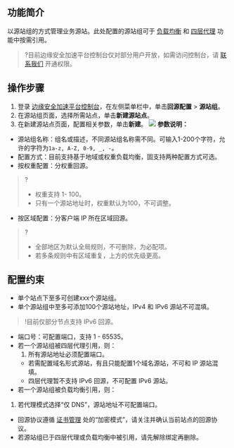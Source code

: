 ## 功能简介
以源站组的方式管理业务源站。此处配置的源站组可于 [负载均衡](https://cloud.tencent.com/document/product/1552/70905) 和 [四层代理](https://cloud.tencent.com/document/product/1552/70965) 功能中按需引用。
>?目前边缘安全加速平台控制台仅对部分用户开放，如需访问控制台，请 [联系我们](https://cloud.tencent.com/online-service) 开通权限。
>
## 操作步骤
1. 登录 [边缘安全加速平台控制台](https://console.cloud.tencent.com/teo)，在左侧菜单栏中，单击**回源配置** > **源站组**。
2. 在源站组页面，选择所需站点，单击**新建源站点**。
3. 在新建源站点页面，配置相关参数，单击**新建**。
![](https://qcloudimg.tencent-cloud.cn/raw/4cd28fe933c904efbfdad7448e7344ef.png)
**参数说明：**
 - 源站组名称：组名或描述，不同源站组名称需不同。可输入1-200个字符，允许的字符为`1a-z, A-Z, 0-9, _, -`。
 - 配置方式：目前支持基于地域或权重负载均衡，固支持两种配置方式可选。
  - 按权重配置：分权重回源。
>?
>- 权重支持 1- 100。
>- 只有一个源站地址时，权重默认为100，不可调整。
 - 按区域配置：分客户端 IP 所在区域回源。
>?
>- 全部地区为默认全局规则，不可删除，为必配项。
>- 若多条规则中有区域重复，上方的优先级更高。
>


## 配置约束
- 单个站点下至多可创建xxx个源站组。
- 单个源站组中至多可添加100个源站地址，IPv4 和 IPv6 源站不可混填。
>!目前仅部分节点支持 IPv6 回源。
- 端口号：可配置端口，支持 1 - 65535。
- 若一个源站组被四层代理引用，则：
  1. 所有源站地址必须配置端口。
  - 若需配置域名形式源站，有且只能配置1个域名源站，不可和 IP 源站混填。
  - 四层代理暂不支持 IPv6 回源，不可配置 IPv6 源站。
- 若一个源站组被负载均衡引用，则：
 1. 若代理模式选择“仅 DNS”，源站地址不可配置端口。
- 回源协议遵循 [证书管理](https://cloud.tencent.com/document/product/1552/70992#HY) 处的“加密模式”，请关注并确认当前站点的回源协议。
- 若源站组已于四层代理或负载均衡中被引用，请先解除绑定再删除。
